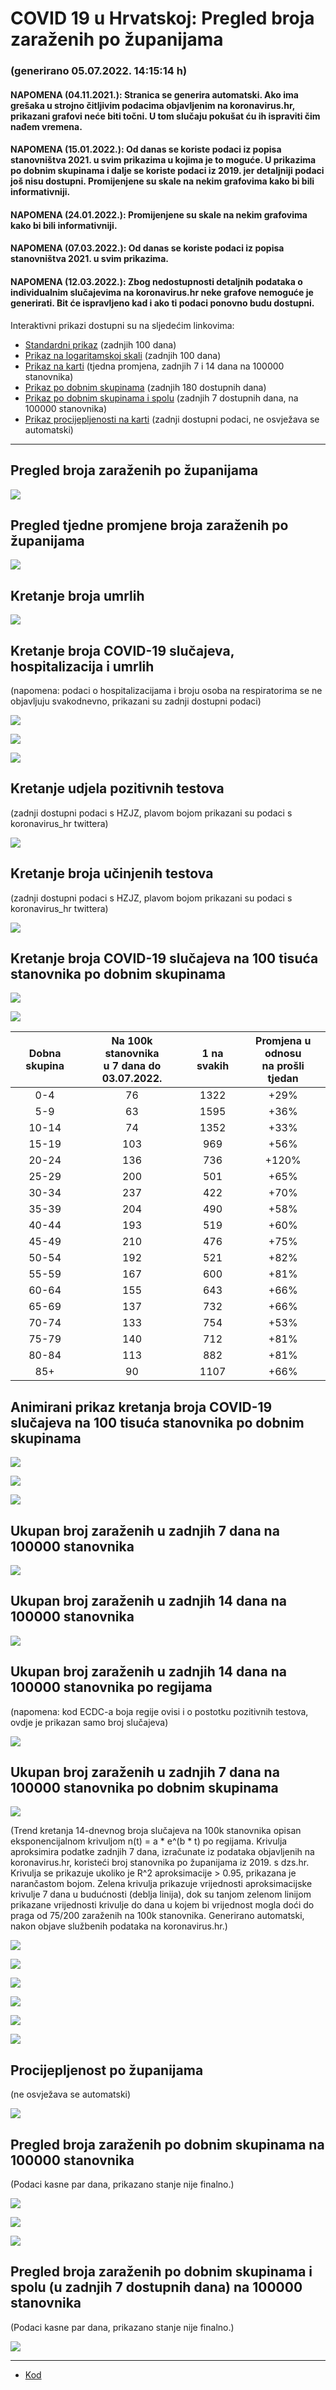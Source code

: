 # COVID 19 u Hrvatskoj: Pregled broja zaraženih po županijama

### (generirano 05.07.2022. 14:15:14 h)

#### NAPOMENA (04.11.2021.): Stranica se generira automatski. Ako ima grešaka u strojno čitljivim podacima objavljenim na koronavirus.hr, prikazani grafovi neće biti točni. U tom slučaju pokušat ću ih ispraviti čim nađem vremena.

#### NAPOMENA (15.01.2022.): Od danas se koriste podaci iz popisa stanovništva 2021. u svim prikazima u kojima je to moguće. U prikazima po dobnim skupinama i dalje se koriste podaci iz 2019. jer detaljniji podaci još nisu dostupni. Promijenjene su skale na nekim grafovima kako bi bili informativniji.

#### NAPOMENA (24.01.2022.): Promijenjene su skale na nekim grafovima kako bi bili informativniji.

#### NAPOMENA (07.03.2022.): Od danas se koriste podaci iz popisa stanovništva 2021. u svim prikazima.

#### NAPOMENA (12.03.2022.): Zbog nedostupnosti detaljnih podataka o individualnim slučajevima na koronavirus.hr neke grafove nemoguće je generirati. Bit će ispravljeno kad i ako ti podaci ponovno budu dostupni.

Interaktivni prikazi dostupni su na sljedećim linkovima:

- [Standardni prikaz](html/index.html) (zadnjih 100 dana)
- [Prikaz na logaritamskoj skali](html/index_log.html) (zadnjih 100 dana)
- [Prikaz na karti](html/index_map.html) (tjedna promjena, zadnjih 7 i 14 dana na 100000 stanovnika)
- [Prikaz po dobnim skupinama](html/index_per_age.html) (zadnjih 180 dostupnih dana)
- [Prikaz po dobnim skupinama i spolu](html/index_pyramid.html) (zadnjih 7 dostupnih dana, na 100000 stanovnika)
- [Prikaz procijepljenosti na karti](html/index_vaccination.html) (zadnji dostupni podaci, ne osvježava se automatski)

-----

## Pregled broja zaraženih po županijama

![](img/2022_07_04_line_plots.png)

## Pregled tjedne promjene broja zaraženih po županijama

![](img/2022_07_04_map.png)

## Kretanje broja umrlih

![](img/2022_07_04_deaths_shaded.png)

## Kretanje broja COVID-19 slučajeva, hospitalizacija i umrlih

(napomena: podaci o hospitalizacijama i broju osoba na respiratorima se ne objavljuju svakodnevno, prikazani su zadnji dostupni podaci)

![](img/2022_07_04_cases_hospitalisations_deaths.png)

![](img/2022_07_04_cases_hospitalisations_deaths_log.png)

![](img/2022_07_04_cases_hospitalisations_deaths_log_age.png)

## Kretanje udjela pozitivnih testova

(zadnji dostupni podaci s HZJZ, plavom bojom prikazani su podaci s koronavirus_hr twittera)

![](img/2022_07_04_percentage_positive_tests.png)

## Kretanje broja učinjenih testova

(zadnji dostupni podaci s HZJZ, plavom bojom prikazani su podaci s koronavirus_hr twittera)

![](img/2022_07_04_num_tests.png)

## Kretanje broja COVID-19 slučajeva na 100 tisuća stanovnika po dobnim skupinama

![](img/2022_07_04_cases_per_age_group_lines.png)

![](img/2022_07_04_cases_per_age_group_lines_log.png)

| Dobna skupina | Na 100k stanovnika<br>u 7 dana do 03.07.2022. | 1 na svakih | Promjena u odnosu<br>na prošli tjedan |
| :-----------: | :----------------: | :---------: | :--------------------------------: |
| 0-4 | 76 | 1322 | +29% |
| 5-9 | 63 | 1595 | +36% |
| 10-14 | 74 | 1352 | +33% |
| 15-19 | 103 | 969 | +56% |
| 20-24 | 136 | 736 | +120% |
| 25-29 | 200 | 501 | +65% |
| 30-34 | 237 | 422 | +70% |
| 35-39 | 204 | 490 | +58% |
| 40-44 | 193 | 519 | +60% |
| 45-49 | 210 | 476 | +75% |
| 50-54 | 192 | 521 | +82% |
| 55-59 | 167 | 600 | +81% |
| 60-64 | 155 | 643 | +66% |
| 65-69 | 137 | 732 | +66% |
| 70-74 | 133 | 754 | +53% |
| 75-79 | 140 | 712 | +81% |
| 80-84 | 113 | 882 | +81% |
| 85+ | 90 | 1107 | +66% |
## Animirani prikaz kretanja broja COVID-19 slučajeva na 100 tisuća stanovnika po dobnim skupinama

![](img/2022_07_04anim_aug_1200.gif)

![](img/anim_cases_2022_07_04_vs_2020.gif)

![](img/2022_07_04all_counties_dots.png)

## Ukupan broj zaraženih u zadnjih 7 dana na 100000 stanovnika

![](img/2022_07_04_map_7_day_per_100k.png)

## Ukupan broj zaraženih u zadnjih 14 dana na 100000 stanovnika

![](img/2022_07_04_map_14_day_per_100k.png)

## Ukupan broj zaraženih u zadnjih 14 dana na 100000 stanovnika po regijama

(napomena: kod ECDC-a boja regije ovisi i o postotku pozitivnih testova, ovdje je prikazan samo broj slučajeva)

![](img/2022_07_04_map_14_day_per_100k_region.png)

## Ukupan broj zaraženih u zadnjih 7 dana na 100000 stanovnika po dobnim skupinama

![](img/2022_07_04_map_7_day_per_100k_age_groups.png)

(Trend kretanja 14-dnevnog broja slučajeva na 100k stanovnika opisan eksponencijalnom krivuljom n(t) = a * e^(b * t) po regijama. Krivulja aproksimira podatke zadnjih 7 dana, izračunate iz podataka objavljenih na koronavirus.hr, koristeći broj stanovnika po županijama iz 2019. s dzs.hr. Krivulja se prikazuje ukoliko je R^2 aproksimacije > 0.95, prikazana je narančastom bojom. Zelena krivulja prikazuje vrijednosti aproksimacijske krivulje 7 dana u budućnosti (deblja linija), dok su tanjom zelenom linijom prikazane vrijednosti krivulje do dana u kojem bi vrijednost mogla doći do praga od 75/200 zaraženih na 100k stanovnika. Generirano automatski, nakon objave službenih podataka na koronavirus.hr.)

![](img/2022_07_04_current_Jadranska_Hrvatska.png)

![](img/2022_07_04_current_Panonska_Hrvatska.png)

![](img/2022_07_04_current_Grad_Zagreb.png)

![](img/2022_07_04_current_Sjeverna_Hrvatska.png)

![](img/2022_07_04_current_Republika_Hrvatska.png)

![](img/2022_07_04_cases_hospitalisations_deaths_Republika_Hrvatska.png)

## Procijepljenost po županijama

(ne osvježava se automatski)

![](img/2022_07_04_vaccination.png)

## Pregled broja zaraženih po dobnim skupinama na 100000 stanovnika

(Podaci kasne par dana, prikazano stanje nije finalno.)

![](img/2022_07_04_per_age_group.png)

![](img/2022_07_04_per_age_group_all_0.png)

![](img/2022_07_04_per_age_group_all_1.png)

## Pregled broja zaraženih po dobnim skupinama i spolu (u zadnjih 7 dostupnih dana) na 100000 stanovnika

(Podaci kasne par dana, prikazano stanje nije finalno.)

![](img/2022_07_04_pyramid.png)

-----

- [Kod](https://github.com/ppalasek/covid_plots_croatia)

